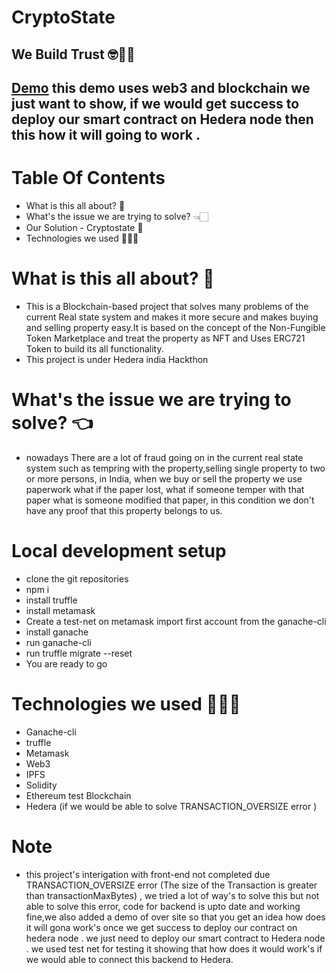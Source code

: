 
# CryptoState 
## We Build  Trust 🤓💪🏻
## [Demo](https://youtu.be/NhazzFAE4Zw) this demo uses web3 and blockchain we just want to show, if  we would  get success to  deploy our smart contract on Hedera node then this how it will going to work .
# Table Of Contents
* What is this all about? 👀
* What's the issue we are trying to solve? 👈🏻
* Our Solution - Cryptostate 🚀
* Technologies we used 👩🏻‍💻
<!-- * Glimpse of Project Healer ✨ -->

# What is this all about? 👀
* This is a Blockchain-based project that solves many problems of the current Real state system and makes it more secure and makes buying and selling property easy.It is based on the concept of the Non-Fungible Token Marketplace and treat the property as NFT and Uses ERC721 Token to build its all functionality. 
* This project is under Hedera india Hackthon


# What's the issue we are trying to solve? 👈
* nowadays There are a lot of fraud going on in the current real state system such as tempring with the property,selling single property to two or more persons, in India, when we buy or sell the property we use paperwork what if the paper lost, what if someone temper with  that paper what is someone modified that paper, in this condition we don't have any proof that this property belongs to us.


# Local development setup
* clone the git repositories
* npm i
* install truffle 
* install metamask
* Create a test-net on metamask import first account from the ganache-cli 
* install ganache 
* run ganache-cli 
* run truffle migrate --reset 
* You are ready to go 



# Technologies we used 👩🏻‍💻
* Ganache-cli
* truffle
* Metamask
* Web3
* IPFS
* Solidity
* Ethereum test   Blockchain
* Hedera (if we would be able to solve TRANSACTION_OVERSIZE error )

# Note 
* this project's interigation with front-end  not completed due TRANSACTION_OVERSIZE error (The size of the Transaction is greater than transactionMaxBytes) , we tried a lot of way's to solve this but not able to solve this error,  code for backend is upto date and working fine,we also added a demo of over site so that you get an idea how does it will gona work's once we get success to deploy our contract on  hedera node . we just need to deploy our smart contract to Hedera  node . we used test net for testing it showing that how does it would work's if we would able to connect this backend to Hedera.


<!-- # Glimpse of Project Healer ✨ -->

